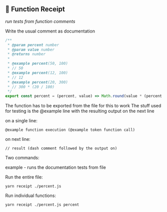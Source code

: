 ## 🧾 Function Receipt

_run tests from function comments_

Write the usual comment as documentation

```ts
/**
 * @param percent number
 * @param value number
 * @returns number
 *
 * @example percent(50, 100)
 * // 50
 * @example percent(12, 100)
 * // 12
 * @example percent(20, 300)
 * // 300 * (20 / 100)
 */
export const percent = (percent, value) => Math.round(value * (percent / 100))
```

The function has to be exported from the file for this to work
The stuff used for testing is the @example line with the resulting output on the next line

on a single line:

```
@example function execution (@example token function call)
```

on next line:

```
// result (dash comment followed by the output on)
```

Two commands:

example - runs the documentation tests from file

Run the entire file:

```
yarn receipt ./percent.js
```

Run individual functions:

```
yarn receipt ./percent.js percent
```
